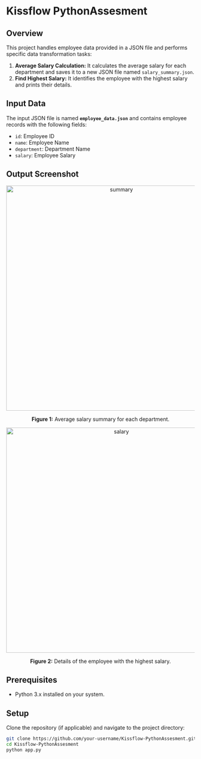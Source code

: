 # Kissflow PythonAssesment

## Overview
This project handles employee data provided in a JSON file and performs specific data transformation tasks:

1. **Average Salary Calculation:** It calculates the average salary for each department and saves it to a new JSON file named `salary_summary.json`.
2. **Find Highest Salary:** It identifies the employee with the highest salary and prints their details.

## Input Data
The input JSON file is named **`employee_data.json`** and contains employee records with the following fields:
- `id`: Employee ID
- `name`: Employee Name
- `department`: Department Name
- `salary`: Employee Salary

## Output Screenshot

<div align="center">
    <img src="https://github.com/user-attachments/assets/19270d7a-806a-4e9d-b74f-4e58fd33bb2c" alt="summary" width="600">
    <p><b>Figure 1:</b> Average salary summary for each department.</p>
</div>

<div align="center">
    <img src="https://github.com/user-attachments/assets/17fd8970-edb8-44b1-9864-0b7f67ffe207" alt="salary" width="600">
    <p><b>Figure 2:</b> Details of the employee with the highest salary.</p>
</div>



## Prerequisites

- Python 3.x installed on your system.

## Setup

Clone the repository (if applicable) and navigate to the project directory:

```bash
git clone https://github.com/your-username/Kissflow-PythonAssesment.git
cd Kissflow-PythonAssesment
python app.py


